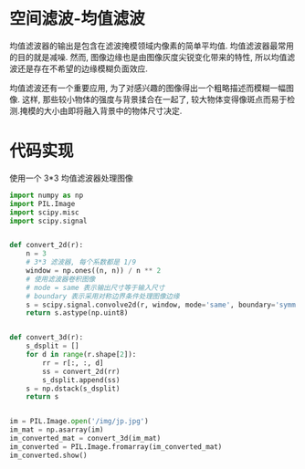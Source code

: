 # 空间滤波-均值滤波

均值滤波器的输出是包含在滤波掩模领域内像素的简单平均值. 均值滤波器最常用的目的就是减噪. 然而, 图像边缘也是由图像灰度尖锐变化带来的特性, 所以均值滤波还是存在不希望的边缘模糊负面效应.

均值滤波还有一个重要应用, 为了对感兴趣的图像得出一个粗略描述而模糊一幅图像. 这样, 那些较小物体的强度与背景揉合在一起了, 较大物体变得像斑点而易于检测.掩模的大小由即将融入背景中的物体尺寸决定.

# 代码实现

使用一个 3*3 均值滤波器处理图像

```py
import numpy as np
import PIL.Image
import scipy.misc
import scipy.signal


def convert_2d(r):
    n = 3
    # 3*3 滤波器, 每个系数都是 1/9
    window = np.ones((n, n)) / n ** 2
    # 使用滤波器卷积图像
    # mode = same 表示输出尺寸等于输入尺寸
    # boundary 表示采用对称边界条件处理图像边缘
    s = scipy.signal.convolve2d(r, window, mode='same', boundary='symm')
    return s.astype(np.uint8)


def convert_3d(r):
    s_dsplit = []
    for d in range(r.shape[2]):
        rr = r[:, :, d]
        ss = convert_2d(rr)
        s_dsplit.append(ss)
    s = np.dstack(s_dsplit)
    return s


im = PIL.Image.open('/img/jp.jpg')
im_mat = np.asarray(im)
im_converted_mat = convert_3d(im_mat)
im_converted = PIL.Image.fromarray(im_converted_mat)
im_converted.show()
```
